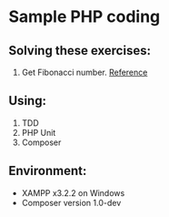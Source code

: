 Sample PHP coding
=================

Solving these exercises:
------------------------
1. Get Fibonacci number. [Reference](https://en.wikipedia.org/wiki/Fibonacci_number)

Using:
------
1. TDD
2. PHP Unit
3. Composer

Environment:
------------
- XAMPP x3.2.2 on Windows
- Composer version 1.0-dev

